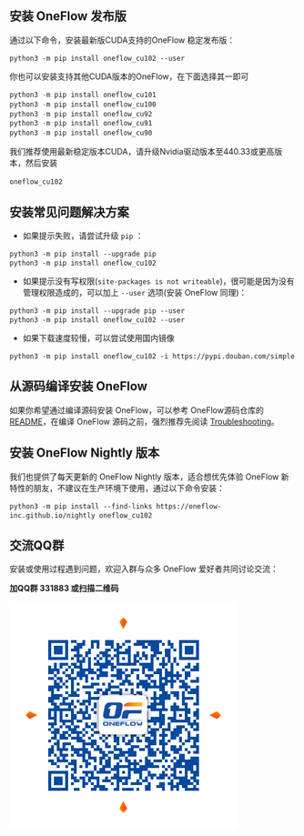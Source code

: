 ## 安装 OneFlow 发布版

通过以下命令，安装最新版CUDA支持的OneFlow 稳定发布版：

```shell
python3 -m pip install oneflow_cu102 --user
```

你也可以安装支持其他CUDA版本的OneFlow，在下面选择其一即可

```python
python3 -m pip install oneflow_cu101
python3 -m pip install oneflow_cu100
python3 -m pip install oneflow_cu92
python3 -m pip install oneflow_cu91
python3 -m pip install oneflow_cu90
```

我们推荐使用最新稳定版本CUDA，请升级Nvidia驱动版本至440.33或更高版本，然后安装

`oneflow_cu102`

## 安装常见问题解决方案

* 如果提示失败，请尝试升级 `pip` ：
```shell
python3 -m pip install --upgrade pip
python3 -m pip install oneflow_cu102
```

* 如果提示没有写权限(`site-packages is not writeable`)，很可能是因为没有管理权限造成的，可以加上 `--user` 选项(安装 OneFlow 同理)：
```shell
python3 -m pip install --upgrade pip --user
python3 -m pip install oneflow_cu102 --user
```

* 如果下载速度较慢，可以尝试使用国内镜像
```shell
python3 -m pip install oneflow_cu102 -i https://pypi.douban.com/simple
```

## 从源码编译安装 OneFlow

如果你希望通过编译源码安装 OneFlow，可以参考 OneFlow源码仓库的[README](https://github.com/Oneflow-Inc/oneflow/blob/develop/README.md)，在编译 OneFlow 源码之前，强烈推荐先阅读 [Troubleshooting](https://github.com/Oneflow-Inc/oneflow/blob/develop/docs/source/troubleshooting.md)。

## 安装 OneFlow Nightly 版本

我们也提供了每天更新的 OneFlow Nightly 版本，适合想优先体验 OneFlow 新特性的朋友，不建议在生产环境下使用，通过以下命令安装：

```shell
python3 -m pip install --find-links https://oneflow-inc.github.io/nightly oneflow_cu102
```

## 交流QQ群
安装或使用过程遇到问题，欢迎入群与众多 OneFlow 爱好者共同讨论交流：

**加QQ群 331883 或扫描二维码**

![qq group](../contribute/imgs/qq_group.png)